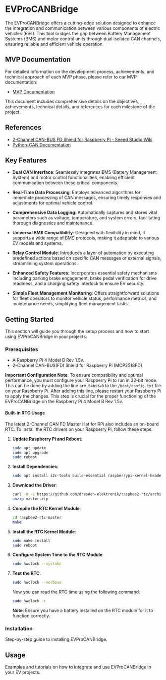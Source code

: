 # EVProCANBridge

The EVProCANBridge offers a cutting-edge solution designed to enhance the integration and communication between various components of electric vehicles (EVs). This tool bridges the gap between Battery Management Systems (BMS) and motor control units through dual isolated CAN channels, ensuring reliable and efficient vehicle operation.

## MVP Documentation

For detailed information on the development process, achievements, and technical approach of each MVP phase, please refer to our MVP documentation:

- [MVP Documentation](docs/MVP_DOC.md)

This document includes comprehensive details on the objectives, achievements, technical details, and references for each milestone of the project.

## References

- [2-Channel CAN-BUS FD Shield for Raspberry Pi - Seeed Studio Wiki](https://wiki.seeedstudio.com/2-Channel-CAN-BUS-FD-Shield-for-Raspberry-Pi/)
- [Python-CAN Documentation](https://python-can.readthedocs.io/en/stable/)

## Key Features


- **Dual CAN Interface**: Seamlessly integrates BMS (Battery Management System) and motor control functionalities, enabling efficient communication between these critical components.

- **Real-Time Data Processing**: Employs advanced algorithms for immediate processing of CAN messages, ensuring timely responses and adjustments for optimal vehicle control.

- **Comprehensive Data Logging**: Automatically captures and stores vital parameters such as voltage, temperature, and system errors, facilitating thorough diagnostics and maintenance.

- **Universal BMS Compatibility**: Designed with flexibility in mind, it supports a wide range of BMS protocols, making it adaptable to various EV models and systems.

- **Relay Control Module**: Introduces a layer of automation by executing predefined actions based on specific CAN messages or external signals, streamlining system operations.

- **Enhanced Safety Features**: Incorporates essential safety mechanisms including parking brake engagement, brake pedal verification for drive readiness, and a charging safety interlock to ensure EV security.

- **Simple Fleet Management Monitoring**: Offers straightforward solutions for fleet operators to monitor vehicle status, performance metrics, and maintenance needs, simplifying fleet management tasks.

## Getting Started

This section will guide you through the setup process and how to start using EVProCANBridge in your projects.

### Prerequisites

- A Raspberry Pi 4 Model B Rev 1.5v.
- 2-Channel CAN-BUS(FD) Shield for Raspberry Pi (MCP2518FD)

**Important Configuration Note**: To ensure compatibility and optimal performance, you must configure your Raspberry Pi to run in 32-bit mode. This can be done by adding the line `arm_64bit=0` to the `/boot/config.txt` file on your Raspberry Pi. After adding this line, please restart your Raspberry Pi to apply the changes. This step is crucial for the proper functioning of the EVProCANBridge on the Raspberry Pi 4 Model B Rev 1.5v.

#### Built-in RTC Usage

The latest 2-Channel CAN FD Master Hat for RPi also includes an on-board RTC. To install the RTC drivers on your Raspberry Pi, follow these steps:

1. **Update Raspberry Pi and Reboot**:
    ```bash
    sudo apt update
    sudo apt upgrade
    sudo reboot
    ```

2. **Install Dependencies**:
    ```bash
    sudo apt install i2c-tools build-essential raspberrypi-kernel-headers
    ```

3. **Download the Driver**:
    ```bash
    curl -O -L https://github.com/dresden-elektronik/raspbee2-rtc/archive/master.zip
    unzip master.zip
    ```

4. **Compile the RTC Kernel Module**:
    ```bash
    cd raspbee2-rtc-master
    make
    ```

5. **Install the RTC Kernel Module**:
    ```bash
    sudo make install
    sudo reboot
    ```

6. **Configure System Time to the RTC Module**:
    ```bash
    sudo hwclock --systohc
    ```

7. **Test the RTC**:
    ```bash
    sudo hwclock --verbose
    ```

    Now you can read the RTC time using the following command:
    ```bash
    sudo hwclock -r
    ```

    **Note**: Ensure you have a battery installed on the RTC module for it to function correctly.


### Installation

Step-by-step guide to installing EVProCANBridge.

## Usage

Examples and tutorials on how to integrate and use EVProCANBridge in your EV projects.

